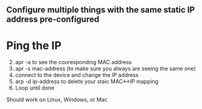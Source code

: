 ## Configure multiple things with the same static IP address pre-configured

# Ping the IP

2) apr -a to see the cooresponding MAC address
3) apr -s mac-address (to make sure you always are seeing the same one)
4) connect to the device and change the IP address
5) arp -d ip-address to delete your staic MAC<->IP mapping
6) Loop until done

Should work on Linux, Windows, or Mac
